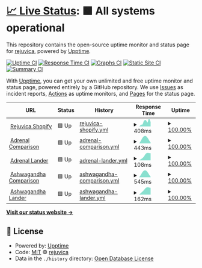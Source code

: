 # [📈 Live Status](https://uptime.rejuvicahealth.com): <!--live status--> **🟩 All systems operational**

This repository contains the open-source uptime monitor and status page for [rejuvica](https://uptime.rejuvicahealth.com), powered by [Upptime](https://github.com/upptime/upptime).

[![Uptime CI](https://github.com/rejuvica/uptime/workflows/Uptime%20CI/badge.svg)](https://github.com/rejuvica/uptime/actions?query=workflow%3A%22Uptime+CI%22)
[![Response Time CI](https://github.com/rejuvica/uptime/workflows/Response%20Time%20CI/badge.svg)](https://github.com/rejuvica/uptime/actions?query=workflow%3A%22Response+Time+CI%22)
[![Graphs CI](https://github.com/rejuvica/uptime/workflows/Graphs%20CI/badge.svg)](https://github.com/rejuvica/uptime/actions?query=workflow%3A%22Graphs+CI%22)
[![Static Site CI](https://github.com/rejuvica/uptime/workflows/Static%20Site%20CI/badge.svg)](https://github.com/rejuvica/uptime/actions?query=workflow%3A%22Static+Site+CI%22)
[![Summary CI](https://github.com/rejuvica/uptime/workflows/Summary%20CI/badge.svg)](https://github.com/rejuvica/uptime/actions?query=workflow%3A%22Summary+CI%22)

With [Upptime](https://upptime.js.org), you can get your own unlimited and free uptime monitor and status page, powered entirely by a GitHub repository. We use [Issues](https://github.com/rejuvica/uptime/issues) as incident reports, [Actions](https://github.com/rejuvica/uptime/actions) as uptime monitors, and [Pages](https://uptime.rejuvicahealth.com) for the status page.

<!--start: status pages-->
<!-- This summary is generated by Upptime (https://github.com/upptime/upptime) -->
<!-- Do not edit this manually, your changes will be overwritten -->
<!-- prettier-ignore -->
| URL | Status | History | Response Time | Uptime |
| --- | ------ | ------- | ------------- | ------ |
| <img alt="" src="https://icons.duckduckgo.com/ip3/www.rejuvica.com.ico" height="13"> [Rejuvica Shopify](https://www.rejuvica.com) | 🟩 Up | [rejuvica-shopify.yml](https://github.com/rejuvica/uptime/commits/HEAD/history/rejuvica-shopify.yml) | <details><summary><img alt="Response time graph" src="./graphs/rejuvica-shopify/response-time-week.png" height="20"> 408ms</summary><br><a href="https://uptime.rejuvicahealth.com/history/rejuvica-shopify"><img alt="Response time 408" src="https://img.shields.io/endpoint?url=https%3A%2F%2Fraw.githubusercontent.com%2Frejuvica%2Fuptime%2FHEAD%2Fapi%2Frejuvica-shopify%2Fresponse-time.json"></a><br><a href="https://uptime.rejuvicahealth.com/history/rejuvica-shopify"><img alt="24-hour response time 408" src="https://img.shields.io/endpoint?url=https%3A%2F%2Fraw.githubusercontent.com%2Frejuvica%2Fuptime%2FHEAD%2Fapi%2Frejuvica-shopify%2Fresponse-time-day.json"></a><br><a href="https://uptime.rejuvicahealth.com/history/rejuvica-shopify"><img alt="7-day response time 408" src="https://img.shields.io/endpoint?url=https%3A%2F%2Fraw.githubusercontent.com%2Frejuvica%2Fuptime%2FHEAD%2Fapi%2Frejuvica-shopify%2Fresponse-time-week.json"></a><br><a href="https://uptime.rejuvicahealth.com/history/rejuvica-shopify"><img alt="30-day response time 408" src="https://img.shields.io/endpoint?url=https%3A%2F%2Fraw.githubusercontent.com%2Frejuvica%2Fuptime%2FHEAD%2Fapi%2Frejuvica-shopify%2Fresponse-time-month.json"></a><br><a href="https://uptime.rejuvicahealth.com/history/rejuvica-shopify"><img alt="1-year response time 408" src="https://img.shields.io/endpoint?url=https%3A%2F%2Fraw.githubusercontent.com%2Frejuvica%2Fuptime%2FHEAD%2Fapi%2Frejuvica-shopify%2Fresponse-time-year.json"></a></details> | <details><summary><a href="https://uptime.rejuvicahealth.com/history/rejuvica-shopify">100.00%</a></summary><a href="https://uptime.rejuvicahealth.com/history/rejuvica-shopify"><img alt="All-time uptime 100.00%" src="https://img.shields.io/endpoint?url=https%3A%2F%2Fraw.githubusercontent.com%2Frejuvica%2Fuptime%2FHEAD%2Fapi%2Frejuvica-shopify%2Fuptime.json"></a><br><a href="https://uptime.rejuvicahealth.com/history/rejuvica-shopify"><img alt="24-hour uptime 100.00%" src="https://img.shields.io/endpoint?url=https%3A%2F%2Fraw.githubusercontent.com%2Frejuvica%2Fuptime%2FHEAD%2Fapi%2Frejuvica-shopify%2Fuptime-day.json"></a><br><a href="https://uptime.rejuvicahealth.com/history/rejuvica-shopify"><img alt="7-day uptime 100.00%" src="https://img.shields.io/endpoint?url=https%3A%2F%2Fraw.githubusercontent.com%2Frejuvica%2Fuptime%2FHEAD%2Fapi%2Frejuvica-shopify%2Fuptime-week.json"></a><br><a href="https://uptime.rejuvicahealth.com/history/rejuvica-shopify"><img alt="30-day uptime 100.00%" src="https://img.shields.io/endpoint?url=https%3A%2F%2Fraw.githubusercontent.com%2Frejuvica%2Fuptime%2FHEAD%2Fapi%2Frejuvica-shopify%2Fuptime-month.json"></a><br><a href="https://uptime.rejuvicahealth.com/history/rejuvica-shopify"><img alt="1-year uptime 100.00%" src="https://img.shields.io/endpoint?url=https%3A%2F%2Fraw.githubusercontent.com%2Frejuvica%2Fuptime%2FHEAD%2Fapi%2Frejuvica-shopify%2Fuptime-year.json"></a></details>
| <img alt="" src="https://icons.duckduckgo.com/ip3/adrenalsupportsupplements.com.ico" height="13"> [Adrenal Comparison](https://adrenalsupportsupplements.com) | 🟩 Up | [adrenal-comparison.yml](https://github.com/rejuvica/uptime/commits/HEAD/history/adrenal-comparison.yml) | <details><summary><img alt="Response time graph" src="./graphs/adrenal-comparison/response-time-week.png" height="20"> 443ms</summary><br><a href="https://uptime.rejuvicahealth.com/history/adrenal-comparison"><img alt="Response time 443" src="https://img.shields.io/endpoint?url=https%3A%2F%2Fraw.githubusercontent.com%2Frejuvica%2Fuptime%2FHEAD%2Fapi%2Fadrenal-comparison%2Fresponse-time.json"></a><br><a href="https://uptime.rejuvicahealth.com/history/adrenal-comparison"><img alt="24-hour response time 443" src="https://img.shields.io/endpoint?url=https%3A%2F%2Fraw.githubusercontent.com%2Frejuvica%2Fuptime%2FHEAD%2Fapi%2Fadrenal-comparison%2Fresponse-time-day.json"></a><br><a href="https://uptime.rejuvicahealth.com/history/adrenal-comparison"><img alt="7-day response time 443" src="https://img.shields.io/endpoint?url=https%3A%2F%2Fraw.githubusercontent.com%2Frejuvica%2Fuptime%2FHEAD%2Fapi%2Fadrenal-comparison%2Fresponse-time-week.json"></a><br><a href="https://uptime.rejuvicahealth.com/history/adrenal-comparison"><img alt="30-day response time 443" src="https://img.shields.io/endpoint?url=https%3A%2F%2Fraw.githubusercontent.com%2Frejuvica%2Fuptime%2FHEAD%2Fapi%2Fadrenal-comparison%2Fresponse-time-month.json"></a><br><a href="https://uptime.rejuvicahealth.com/history/adrenal-comparison"><img alt="1-year response time 443" src="https://img.shields.io/endpoint?url=https%3A%2F%2Fraw.githubusercontent.com%2Frejuvica%2Fuptime%2FHEAD%2Fapi%2Fadrenal-comparison%2Fresponse-time-year.json"></a></details> | <details><summary><a href="https://uptime.rejuvicahealth.com/history/adrenal-comparison">100.00%</a></summary><a href="https://uptime.rejuvicahealth.com/history/adrenal-comparison"><img alt="All-time uptime 100.00%" src="https://img.shields.io/endpoint?url=https%3A%2F%2Fraw.githubusercontent.com%2Frejuvica%2Fuptime%2FHEAD%2Fapi%2Fadrenal-comparison%2Fuptime.json"></a><br><a href="https://uptime.rejuvicahealth.com/history/adrenal-comparison"><img alt="24-hour uptime 100.00%" src="https://img.shields.io/endpoint?url=https%3A%2F%2Fraw.githubusercontent.com%2Frejuvica%2Fuptime%2FHEAD%2Fapi%2Fadrenal-comparison%2Fuptime-day.json"></a><br><a href="https://uptime.rejuvicahealth.com/history/adrenal-comparison"><img alt="7-day uptime 100.00%" src="https://img.shields.io/endpoint?url=https%3A%2F%2Fraw.githubusercontent.com%2Frejuvica%2Fuptime%2FHEAD%2Fapi%2Fadrenal-comparison%2Fuptime-week.json"></a><br><a href="https://uptime.rejuvicahealth.com/history/adrenal-comparison"><img alt="30-day uptime 100.00%" src="https://img.shields.io/endpoint?url=https%3A%2F%2Fraw.githubusercontent.com%2Frejuvica%2Fuptime%2FHEAD%2Fapi%2Fadrenal-comparison%2Fuptime-month.json"></a><br><a href="https://uptime.rejuvicahealth.com/history/adrenal-comparison"><img alt="1-year uptime 100.00%" src="https://img.shields.io/endpoint?url=https%3A%2F%2Fraw.githubusercontent.com%2Frejuvica%2Fuptime%2FHEAD%2Fapi%2Fadrenal-comparison%2Fuptime-year.json"></a></details>
| <img alt="" src="https://icons.duckduckgo.com/ip3/activeadrenal.com.ico" height="13"> [Adrenal Lander](https://activeadrenal.com) | 🟩 Up | [adrenal-lander.yml](https://github.com/rejuvica/uptime/commits/HEAD/history/adrenal-lander.yml) | <details><summary><img alt="Response time graph" src="./graphs/adrenal-lander/response-time-week.png" height="20"> 108ms</summary><br><a href="https://uptime.rejuvicahealth.com/history/adrenal-lander"><img alt="Response time 108" src="https://img.shields.io/endpoint?url=https%3A%2F%2Fraw.githubusercontent.com%2Frejuvica%2Fuptime%2FHEAD%2Fapi%2Fadrenal-lander%2Fresponse-time.json"></a><br><a href="https://uptime.rejuvicahealth.com/history/adrenal-lander"><img alt="24-hour response time 108" src="https://img.shields.io/endpoint?url=https%3A%2F%2Fraw.githubusercontent.com%2Frejuvica%2Fuptime%2FHEAD%2Fapi%2Fadrenal-lander%2Fresponse-time-day.json"></a><br><a href="https://uptime.rejuvicahealth.com/history/adrenal-lander"><img alt="7-day response time 108" src="https://img.shields.io/endpoint?url=https%3A%2F%2Fraw.githubusercontent.com%2Frejuvica%2Fuptime%2FHEAD%2Fapi%2Fadrenal-lander%2Fresponse-time-week.json"></a><br><a href="https://uptime.rejuvicahealth.com/history/adrenal-lander"><img alt="30-day response time 108" src="https://img.shields.io/endpoint?url=https%3A%2F%2Fraw.githubusercontent.com%2Frejuvica%2Fuptime%2FHEAD%2Fapi%2Fadrenal-lander%2Fresponse-time-month.json"></a><br><a href="https://uptime.rejuvicahealth.com/history/adrenal-lander"><img alt="1-year response time 108" src="https://img.shields.io/endpoint?url=https%3A%2F%2Fraw.githubusercontent.com%2Frejuvica%2Fuptime%2FHEAD%2Fapi%2Fadrenal-lander%2Fresponse-time-year.json"></a></details> | <details><summary><a href="https://uptime.rejuvicahealth.com/history/adrenal-lander">100.00%</a></summary><a href="https://uptime.rejuvicahealth.com/history/adrenal-lander"><img alt="All-time uptime 100.00%" src="https://img.shields.io/endpoint?url=https%3A%2F%2Fraw.githubusercontent.com%2Frejuvica%2Fuptime%2FHEAD%2Fapi%2Fadrenal-lander%2Fuptime.json"></a><br><a href="https://uptime.rejuvicahealth.com/history/adrenal-lander"><img alt="24-hour uptime 100.00%" src="https://img.shields.io/endpoint?url=https%3A%2F%2Fraw.githubusercontent.com%2Frejuvica%2Fuptime%2FHEAD%2Fapi%2Fadrenal-lander%2Fuptime-day.json"></a><br><a href="https://uptime.rejuvicahealth.com/history/adrenal-lander"><img alt="7-day uptime 100.00%" src="https://img.shields.io/endpoint?url=https%3A%2F%2Fraw.githubusercontent.com%2Frejuvica%2Fuptime%2FHEAD%2Fapi%2Fadrenal-lander%2Fuptime-week.json"></a><br><a href="https://uptime.rejuvicahealth.com/history/adrenal-lander"><img alt="30-day uptime 100.00%" src="https://img.shields.io/endpoint?url=https%3A%2F%2Fraw.githubusercontent.com%2Frejuvica%2Fuptime%2FHEAD%2Fapi%2Fadrenal-lander%2Fuptime-month.json"></a><br><a href="https://uptime.rejuvicahealth.com/history/adrenal-lander"><img alt="1-year uptime 100.00%" src="https://img.shields.io/endpoint?url=https%3A%2F%2Fraw.githubusercontent.com%2Frejuvica%2Fuptime%2FHEAD%2Fapi%2Fadrenal-lander%2Fuptime-year.json"></a></details>
| <img alt="" src="https://icons.duckduckgo.com/ip3/ashwagandhareviewed.com.ico" height="13"> [Ashwagandha Comparison](https://ashwagandhareviewed.com) | 🟩 Up | [ashwagandha-comparison.yml](https://github.com/rejuvica/uptime/commits/HEAD/history/ashwagandha-comparison.yml) | <details><summary><img alt="Response time graph" src="./graphs/ashwagandha-comparison/response-time-week.png" height="20"> 545ms</summary><br><a href="https://uptime.rejuvicahealth.com/history/ashwagandha-comparison"><img alt="Response time 545" src="https://img.shields.io/endpoint?url=https%3A%2F%2Fraw.githubusercontent.com%2Frejuvica%2Fuptime%2FHEAD%2Fapi%2Fashwagandha-comparison%2Fresponse-time.json"></a><br><a href="https://uptime.rejuvicahealth.com/history/ashwagandha-comparison"><img alt="24-hour response time 545" src="https://img.shields.io/endpoint?url=https%3A%2F%2Fraw.githubusercontent.com%2Frejuvica%2Fuptime%2FHEAD%2Fapi%2Fashwagandha-comparison%2Fresponse-time-day.json"></a><br><a href="https://uptime.rejuvicahealth.com/history/ashwagandha-comparison"><img alt="7-day response time 545" src="https://img.shields.io/endpoint?url=https%3A%2F%2Fraw.githubusercontent.com%2Frejuvica%2Fuptime%2FHEAD%2Fapi%2Fashwagandha-comparison%2Fresponse-time-week.json"></a><br><a href="https://uptime.rejuvicahealth.com/history/ashwagandha-comparison"><img alt="30-day response time 545" src="https://img.shields.io/endpoint?url=https%3A%2F%2Fraw.githubusercontent.com%2Frejuvica%2Fuptime%2FHEAD%2Fapi%2Fashwagandha-comparison%2Fresponse-time-month.json"></a><br><a href="https://uptime.rejuvicahealth.com/history/ashwagandha-comparison"><img alt="1-year response time 545" src="https://img.shields.io/endpoint?url=https%3A%2F%2Fraw.githubusercontent.com%2Frejuvica%2Fuptime%2FHEAD%2Fapi%2Fashwagandha-comparison%2Fresponse-time-year.json"></a></details> | <details><summary><a href="https://uptime.rejuvicahealth.com/history/ashwagandha-comparison">100.00%</a></summary><a href="https://uptime.rejuvicahealth.com/history/ashwagandha-comparison"><img alt="All-time uptime 100.00%" src="https://img.shields.io/endpoint?url=https%3A%2F%2Fraw.githubusercontent.com%2Frejuvica%2Fuptime%2FHEAD%2Fapi%2Fashwagandha-comparison%2Fuptime.json"></a><br><a href="https://uptime.rejuvicahealth.com/history/ashwagandha-comparison"><img alt="24-hour uptime 100.00%" src="https://img.shields.io/endpoint?url=https%3A%2F%2Fraw.githubusercontent.com%2Frejuvica%2Fuptime%2FHEAD%2Fapi%2Fashwagandha-comparison%2Fuptime-day.json"></a><br><a href="https://uptime.rejuvicahealth.com/history/ashwagandha-comparison"><img alt="7-day uptime 100.00%" src="https://img.shields.io/endpoint?url=https%3A%2F%2Fraw.githubusercontent.com%2Frejuvica%2Fuptime%2FHEAD%2Fapi%2Fashwagandha-comparison%2Fuptime-week.json"></a><br><a href="https://uptime.rejuvicahealth.com/history/ashwagandha-comparison"><img alt="30-day uptime 100.00%" src="https://img.shields.io/endpoint?url=https%3A%2F%2Fraw.githubusercontent.com%2Frejuvica%2Fuptime%2FHEAD%2Fapi%2Fashwagandha-comparison%2Fuptime-month.json"></a><br><a href="https://uptime.rejuvicahealth.com/history/ashwagandha-comparison"><img alt="1-year uptime 100.00%" src="https://img.shields.io/endpoint?url=https%3A%2F%2Fraw.githubusercontent.com%2Frejuvica%2Fuptime%2FHEAD%2Fapi%2Fashwagandha-comparison%2Fuptime-year.json"></a></details>
| <img alt="" src="https://icons.duckduckgo.com/ip3/goactiveashwagandha.com.ico" height="13"> [Ashwagandha Lander](https://goactiveashwagandha.com) | 🟩 Up | [ashwagandha-lander.yml](https://github.com/rejuvica/uptime/commits/HEAD/history/ashwagandha-lander.yml) | <details><summary><img alt="Response time graph" src="./graphs/ashwagandha-lander/response-time-week.png" height="20"> 162ms</summary><br><a href="https://uptime.rejuvicahealth.com/history/ashwagandha-lander"><img alt="Response time 162" src="https://img.shields.io/endpoint?url=https%3A%2F%2Fraw.githubusercontent.com%2Frejuvica%2Fuptime%2FHEAD%2Fapi%2Fashwagandha-lander%2Fresponse-time.json"></a><br><a href="https://uptime.rejuvicahealth.com/history/ashwagandha-lander"><img alt="24-hour response time 162" src="https://img.shields.io/endpoint?url=https%3A%2F%2Fraw.githubusercontent.com%2Frejuvica%2Fuptime%2FHEAD%2Fapi%2Fashwagandha-lander%2Fresponse-time-day.json"></a><br><a href="https://uptime.rejuvicahealth.com/history/ashwagandha-lander"><img alt="7-day response time 162" src="https://img.shields.io/endpoint?url=https%3A%2F%2Fraw.githubusercontent.com%2Frejuvica%2Fuptime%2FHEAD%2Fapi%2Fashwagandha-lander%2Fresponse-time-week.json"></a><br><a href="https://uptime.rejuvicahealth.com/history/ashwagandha-lander"><img alt="30-day response time 162" src="https://img.shields.io/endpoint?url=https%3A%2F%2Fraw.githubusercontent.com%2Frejuvica%2Fuptime%2FHEAD%2Fapi%2Fashwagandha-lander%2Fresponse-time-month.json"></a><br><a href="https://uptime.rejuvicahealth.com/history/ashwagandha-lander"><img alt="1-year response time 162" src="https://img.shields.io/endpoint?url=https%3A%2F%2Fraw.githubusercontent.com%2Frejuvica%2Fuptime%2FHEAD%2Fapi%2Fashwagandha-lander%2Fresponse-time-year.json"></a></details> | <details><summary><a href="https://uptime.rejuvicahealth.com/history/ashwagandha-lander">100.00%</a></summary><a href="https://uptime.rejuvicahealth.com/history/ashwagandha-lander"><img alt="All-time uptime 100.00%" src="https://img.shields.io/endpoint?url=https%3A%2F%2Fraw.githubusercontent.com%2Frejuvica%2Fuptime%2FHEAD%2Fapi%2Fashwagandha-lander%2Fuptime.json"></a><br><a href="https://uptime.rejuvicahealth.com/history/ashwagandha-lander"><img alt="24-hour uptime 100.00%" src="https://img.shields.io/endpoint?url=https%3A%2F%2Fraw.githubusercontent.com%2Frejuvica%2Fuptime%2FHEAD%2Fapi%2Fashwagandha-lander%2Fuptime-day.json"></a><br><a href="https://uptime.rejuvicahealth.com/history/ashwagandha-lander"><img alt="7-day uptime 100.00%" src="https://img.shields.io/endpoint?url=https%3A%2F%2Fraw.githubusercontent.com%2Frejuvica%2Fuptime%2FHEAD%2Fapi%2Fashwagandha-lander%2Fuptime-week.json"></a><br><a href="https://uptime.rejuvicahealth.com/history/ashwagandha-lander"><img alt="30-day uptime 100.00%" src="https://img.shields.io/endpoint?url=https%3A%2F%2Fraw.githubusercontent.com%2Frejuvica%2Fuptime%2FHEAD%2Fapi%2Fashwagandha-lander%2Fuptime-month.json"></a><br><a href="https://uptime.rejuvicahealth.com/history/ashwagandha-lander"><img alt="1-year uptime 100.00%" src="https://img.shields.io/endpoint?url=https%3A%2F%2Fraw.githubusercontent.com%2Frejuvica%2Fuptime%2FHEAD%2Fapi%2Fashwagandha-lander%2Fuptime-year.json"></a></details>

<!--end: status pages-->

[**Visit our status website →**](https://uptime.rejuvicahealth.com)

## 📄 License

- Powered by: [Upptime](https://github.com/upptime/upptime)
- Code: [MIT](./LICENSE) © [rejuvica](https://uptime.rejuvicahealth.com)
- Data in the `./history` directory: [Open Database License](https://opendatacommons.org/licenses/odbl/1-0/)
